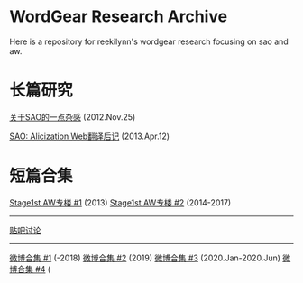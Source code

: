 # WordGear Research Archive

Here is a repository for reekilynn's wordgear research focusing on sao and aw.

# 长篇研究

[关于SAO的一点杂感](wg-res/res-121125-sao-rev) (2012.Nov.25)

[SAO: Alicization Web翻译后记](wg-res/res-130412-sao-uw-post) (2013.Apr.12)

# 短篇合集

[Stage1st AW专楼 #1](wg-res/res-archive-s1-aw-part1) (2013)
[Stage1st AW专楼 #2](wg-res/res-archive-s1-aw-part2) (2014-2017)

***

[贴吧讨论](wg-res/res-archive-tb.md)

***

[微博合集 #1](wg-res/res-2018-and-before) (-2018)
[微博合集 #2](wg-res/res-2019-short-part2) (2019)
[微博合集 #3](wg-res/res-2020-short-part1) (2020.Jan-2020.Jun)
[微博合集 #4](wg-res/res-2020-short-part2) (

